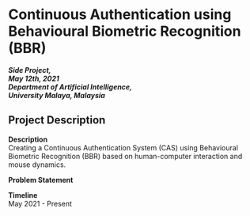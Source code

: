 # Continuous Authentication using Behavioural Biometric Recognition (BBR)

***Side Project,<br>
May 12th, 2021<br>
Department of Artificial Intelligence,<br>
University Malaya, Malaysia <br>***

## Project Description
**Description** <br>
Creating a Continuous Authentication System (CAS) using Behavioural Biometric Recognition (BBR) based on human-computer interaction and mouse dynamics.

**Problem Statement**


**Timeline** <br>
May 2021 - Present
